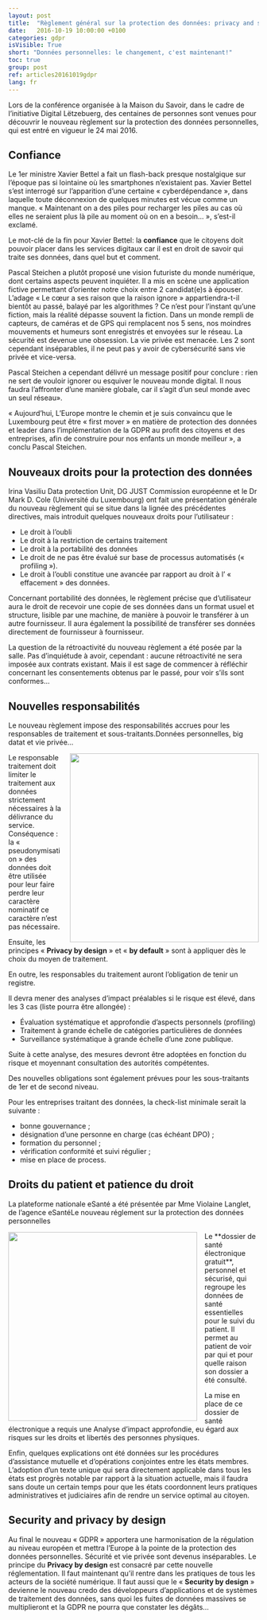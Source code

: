 ```yaml
---
layout: post
title:  "Règlement général sur la protection des données: privacy and security by design"
date:   2016-10-19 10:00:00 +0100
categories: gdpr
isVisible: True
short: "Données personnelles: le changement, c'est maintenant!"
toc: true
group: post
ref: articles20161019gdpr
lang: fr
---
```

Lors de la conférence organisée à la Maison du Savoir, dans le cadre de l’initiative Digital Lëtzebuerg, des centaines de personnes sont venues pour découvrir le nouveau règlement sur la protection des données personnelles, qui est entré en vigueur le 24 mai 2016.

## Confiance
Le 1er ministre Xavier Bettel a fait un flash-back presque nostalgique sur l’époque pas si lointaine où les smartphones n’existaient pas. Xavier Bettel  s’est interrogé sur l’apparition d’une certaine « cyberdépendance », dans laquelle toute déconnexion de quelques minutes est vécue comme un manque. « Maintenant on a des piles pour recharger les piles au cas où elles ne seraient plus là pile au moment où on en a besoin… », s’est-il exclamé.

Le mot-clé de la fin pour Xavier Bettel: la **confiance** que le citoyens doit pouvoir placer dans les services digitaux car il est en droit de savoir qui traite ses données, dans quel but et comment.

Pascal Steichen a plutôt proposé une vision futuriste du monde numérique, dont certains aspects peuvent inquiéter. Il a mis en scène une application fictive permettant d’orienter notre choix entre 2 candidat(e)s à épouser. L’adage « Le cœur a ses raison que la raison ignore » appartiendra-t-il bientôt au passé, balayé par les algorithmes ? Ce n’est pour l’instant qu’une fiction, mais la réalité dépasse souvent la fiction. Dans un monde rempli de capteurs, de caméras et de GPS qui remplacent nos 5 sens, nos moindres mouvements et humeurs sont enregistrés et envoyées sur le réseau. La sécurité est devenue une obsession. La vie privée est menacée. Les 2 sont cependant inséparables, il ne peut pas y avoir de cybersécurité sans vie privée et vice-versa.

Pascal Steichen a cependant délivré un message positif pour conclure : rien ne sert de vouloir ignorer ou esquiver le nouveau monde digital. Il nous faudra l’affronter d’une manière globale, car il s’agit d’un seul monde avec un seul réseau».

« Aujourd’hui, L’Europe montre le chemin et je suis convaincu que le Luxembourg peut être « first mover » en matière de protection des données et leader dans l’implémentation de la GDPR au profit des citoyens et des entreprises, afin de construire pour nos enfants un monde meilleur », a conclu Pascal Steichen.

## Nouveaux droits pour la protection des données
Irina Vasiliu Data protection Unit, DG JUST Commission européenne et le Dr Mark D. Cole (Université du Luxembourg) ont fait une présentation générale du nouveau règlement qui se situe dans la lignée des précédentes directives, mais introduit quelques nouveaux droits pour l’utilisateur :

* Le droit à l’oubli
* Le droit à la restriction de certains traitement
* Le droit à la portabilité des données
* Le droit de ne pas être évalué sur base de processus automatisés (« profiling »).
* Le droit à l’oubli constitue une avancée par rapport au droit à l’ « effacement » des données.

Concernant portabilité des données, le règlement précise que d’utilisateur aura le droit de recevoir une copie de ses données dans un format usuel et structure, lisible par une machine, de manière à pouvoir le transférer à un autre fournisseur. Il aura également la possibilité de transférer ses données directement de fournisseur à fournisseur.

La question de la rétroactivité du nouveau règlement a été posée par la salle. Pas d’inquiétude à avoir, cependant : aucune rétroactivité ne sera imposée aux contrats existant.  Mais il est sage de commencer à réfléchir concernant les consentements obtenus par le passé, pour voir s’ils sont conformes…

## Nouvelles responsabilités
Le nouveau règlement impose des responsabilités accrues pour les responsables de traitement et sous-traitants.Données personnelles, big datat et vie privée...

<img class="img-border" src="{{ '/assets/img/201610/pascal-steichen-7.jpg' | relative_url }}" style="float:right; width:380px; margin-left: 15px;" />
Le responsable traitement doit limiter le traitement aux données strictement nécessaires à la délivrance du service. Conséquence : la « pseudonymisation » des données doit être utilisée pour leur faire perdre leur caractère nominatif ce caractère n’est pas nécessaire.

Ensuite, les principes « **Privacy by design** » et « **by default** » sont à appliquer dès le choix du moyen de traitement.

En outre, les responsables du traitement auront l’obligation de tenir un registre.

Il devra mener des analyses d’impact préalables si le risque est élevé, dans les 3 cas (liste pourra être allongée) :

* Évaluation systématique et approfondie d’aspects personnels (profiling)
* Traitement à grande échelle de catégories particulières de données
* Surveillance systématique à grande échelle d’une zone publique.

Suite à cette analyse, des mesures devront être adoptées en fonction du risque et moyennant consultation des autorités compétentes.

Des nouvelles obligations sont également prévues pour les sous-traitants de 1er et de second niveau.

Pour les entreprises traitant des données, la check-list minimale serait la suivante :

* bonne gouvernance ;
* désignation d’une personne en charge (cas échéant DPO) ;
* formation du personnel ;
* vérification conformité et suivi régulier ;
* mise en place de process.

## Droits du patient et patience du droit
La plateforme nationale eSanté a été présentée par Mme Violaine Langlet, de l’agence eSantéLe nouveau réglement sur la protection des données personnelles

<img class="img-border" src="{{ '/assets/img/201610/pascal-steichen-10.jpg' | relative_url }}" style="float:left; width:380px; margin-right: 15px;" />
Le **dossier de santé électronique gratuit**, personnel et sécurisé, qui regroupe les données de santé essentielles pour le suivi du patient. Il permet au patient de voir par qui et pour quelle raison son dossier a été consulté.

La mise en place de ce dossier de santé électronique a requis une Analyse d’impact approfondie, eu égard aux risques sur les droits et libertés des personnes physiques.

Enfin, quelques explications ont été données sur les procédures d’assistance mutuelle et d’opérations conjointes entre les états membres. L’adoption d’un texte unique qui sera directement applicable dans tous les états est progrès notable par rapport à la situation actuelle, mais il faudra sans doute un certain temps pour que les états coordonnent leurs pratiques administratives et judiciaires afin de rendre un service optimal au citoyen.

## Security and privacy by design
Au final le nouveau « GDPR » apportera une harmonisation de la régulation au niveau européen et mettra l’Europe à la pointe de la protection des données personnelles. Sécurité et vie privée sont devenus inséparables. Le principe du **Privacy by design** est consacré par cette nouvelle réglementation. Il faut maintenant qu’il rentre dans les pratiques de tous les acteurs de la société numérique. Il faut aussi que le « **Security by design** » devienne le nouveau credo des développeurs d’applications et de systèmes de traitement des données, sans quoi les fuites de données massives se multiplieront et la GDPR ne pourra que constater les dégâts…

